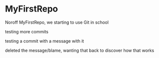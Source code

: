 # MyFirstRepo
Noroff MyFirstRepo, we starting to use Git in school

testing more commits

testing a commit with a message with it

deleted the message/blame, wanting that back to discover how that works

